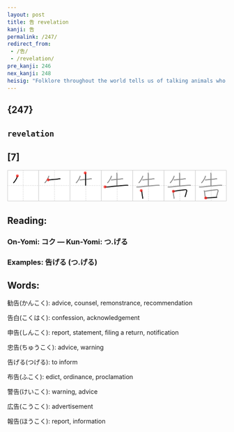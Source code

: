 ```yaml
---
layout: post
title: 告 revelation
kanji: 告
permalink: /247/
redirect_from:
 - /告/
 - /revelation/
pre_kanji: 246
nex_kanji: 248
heisig: "Folklore throughout the world tells us of talking animals who show a wisdom superior to that of human beings, and that same tradition has found its way into television shows and cartoons right into our own century. This character depicts <b>revelation</b> through the <i>mouth</i> of a <i>cow</i>, suggesting oracular utterances about truths hidden to human intelligence."
---
```


## {247}

## `revelation`

## [7]

<div class="stroke"><img src="../images/E5918A.png" /></div>

## Reading:

### On-Yomi: コク &mdash; Kun-Yomi: つ.げる

### Examples: 告げる (つ.げる)

## Words:

勧告(かんこく): advice, counsel, remonstrance, recommendation

告白(こくはく): confession, acknowledgement

申告(しんこく): report, statement, filing a return, notification

忠告(ちゅうこく): advice, warning

告げる(つげる): to inform

布告(ふこく): edict, ordinance, proclamation

警告(けいこく): warning, advice

広告(こうこく): advertisement

報告(ほうこく): report, information

